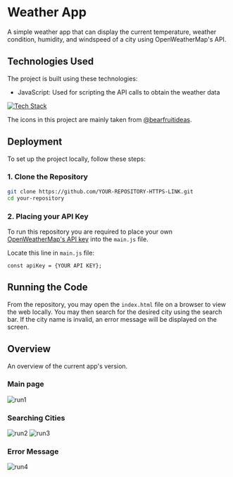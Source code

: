 # Weather App
A simple weather app that can display the current temperature, weather condition, humidity, and windspeed of a city using OpenWeatherMap's API.

## Technologies Used
The project is built using these technologies:
- JavaScript: Used for scripting the API calls to obtain the weather data

[![Tech Stack](https://skillicons.dev/icons?i=js,html,css)]()

The icons in this project are mainly taken from [@bearfruitideas](https://www.freepik.com/author/bearfruitideas/icons).

## Deployment
To set up the project locally, follow these steps:

### 1. Clone the Repository

```bash
git clone https://github.com/YOUR-REPOSITORY-HTTPS-LINK.git
cd your-repository
```

### 2. Placing your API Key

To run this repository you are required to place your own [OpenWeatherMap's API key](https://openweathermap.org/) into the `main.js` file.

Locate this line in `main.js` file:

```
const apiKey = {YOUR API KEY};
```

## Running the Code

From the repository, you may open the `index.html` file on a browser to view the web locally. You may then search for the desired city using the search bar. If the city name is invalid, an error message will be displayed on the screen.

## Overview

An overview of the current app's version.

### Main page

![run1](https://github.com/user-attachments/assets/ed3891bc-79ce-42fd-956c-7dd06ad708d3)

### Searching Cities

![run2](https://github.com/user-attachments/assets/e11a9596-02c7-4234-a091-e65c3aff11f4)
![run3](https://github.com/user-attachments/assets/58e8f9b7-f136-4ac9-9b24-96df8bf87d29)

### Error Message

![run4](https://github.com/user-attachments/assets/4b6a6325-97f8-4d71-8ec8-38e612416ed9)
